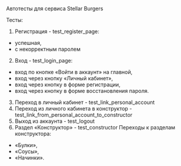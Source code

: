 Автотесты для сервиса Stellar Burgers

Тесты:

1. Регистрация - test_register_page: 
* успешная,
* с некорректным паролем

2. Вход - test_login_page:
* вход по кнопке «Войти в аккаунт» на главной,
* вход через кнопку «Личный кабинет»,
* вход через кнопку в форме регистрации,
* вход через кнопку в форме восстановления пароля.

3. Переход в личный кабинет - test_link_personal_account
4. Переход из личного кабинета в конструктор - test_link_from_personal_account_to_constructor
5. Выход из аккаунта - test_logout
6. Раздел «Конструктор» - test_constructor
Переходы к разделам конструктора:
* «Булки»,
* «Соусы»,
* «Начинки».